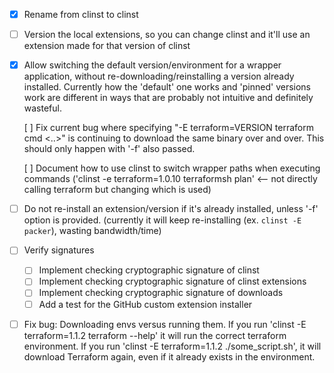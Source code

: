 - [x] Rename from clinst to clinst

- [ ] Version the local extensions, so you can change clinst and it'll use an extension made for that version of clinst

- [x] Allow switching the default version/environment for a wrapper application, without re-downloading/reinstalling
      a version already installed. Currently how the 'default' one works and 'pinned' versions work are different
      in ways that are probably not intuitive and definitely wasteful.

  [ ] Fix current bug where specifying "-E terraform=VERSION terraform cmd <..>" is continuing to download the same
      binary over and over. This should only happen with '-f' also passed.

  [ ] Document how to use clinst to switch wrapper paths when executing commands
      ('clinst -e terraform=1.0.10 terraformsh plan' <-- not directly calling terraform but changing which is used)

- [ ] Do not re-install an extension/version if it's already installed, unless '-f' option is provided.
      (currently it will keep re-installing (ex. `clinst -E packer`), wasting bandwidth/time)

- [ ] Verify signatures
  - [ ] Implement checking cryptographic signature of clinst
  - [ ] Implement checking cryptographic signature of clinst extensions
  - [ ] Implement checking cryptographic signature of downloads
  - [ ] Add a test for the GitHub custom extension installer

 - [ ] Fix bug: Downloading envs versus running them.
       If you run 'clinst -E terraform=1.1.2 terraform --help' it will run the correct terraform environment.
       If you run 'clinst -E terraform=1.1.2 ./some_script.sh', it will download Terraform again, even if it already exists in the environment.
